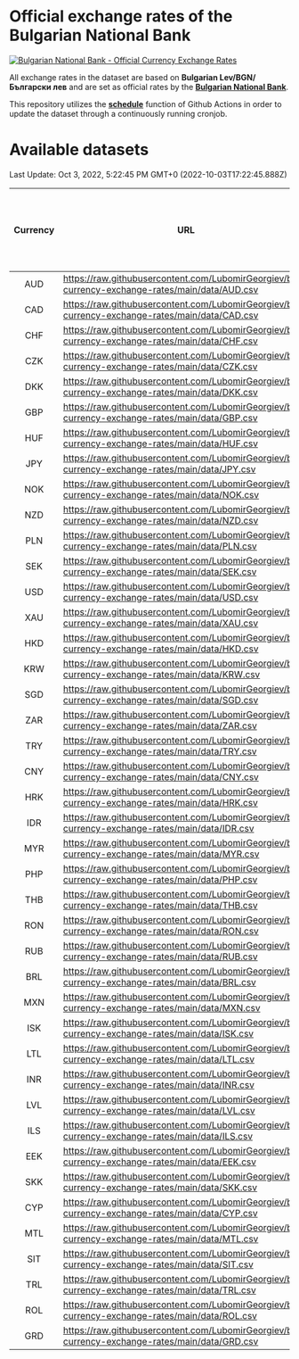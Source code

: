 # Official exchange rates of the Bulgarian National Bank

[![Bulgarian National Bank - Official Currency Exchange Rates](https://github.com/LubomirGeorgiev/bnb-currency-exchange-rates/actions/workflows/update-rates.yml/badge.svg?branch=main)](https://github.com/LubomirGeorgiev/bnb-currency-exchange-rates/actions/workflows/update-rates.yml)

All exchange rates in the dataset are based on **Bulgarian Lev/BGN/Български лев** and are set as official rates by the [**Bulgarian National Bank**](https://www.bnb.bg/Statistics/StExternalSector/StExchangeRates/StERForeignCurrencies/index.htm?toLang=_EN).

This repository utilizes the [**schedule**](https://docs.github.com/en/actions/reference/events-that-trigger-workflows) function of Github Actions in order to update the dataset through a continuously running cronjob.

# Available datasets

<!-- START LINKS (DO NOT EVER FU*ING DELETE THIS COMMENT FOR THE LOVE OF YOUR LIFE!!! IF YOU ARE CURIOS HOW IT WORKS, YOU CAN HAVE A LOOK AT ./src/updateReadme.ts) -->

Last Update: Oct 3, 2022, 5:22:45 PM GMT+0 (2022-10-03T17:22:45.888Z)

| Currency | URL                                                                                             | Number of records | Number of missing days that were filled in |
| :------: | ----------------------------------------------------------------------------------------------- | :---------------: | :----------------------------------------: |
|   AUD    | https://raw.githubusercontent.com/LubomirGeorgiev/bnb-currency-exchange-rates/main/data/AUD.csv |       8274        |                    2556                    |
|   CAD    | https://raw.githubusercontent.com/LubomirGeorgiev/bnb-currency-exchange-rates/main/data/CAD.csv |       8274        |                    2556                    |
|   CHF    | https://raw.githubusercontent.com/LubomirGeorgiev/bnb-currency-exchange-rates/main/data/CHF.csv |       8274        |                    2556                    |
|   CZK    | https://raw.githubusercontent.com/LubomirGeorgiev/bnb-currency-exchange-rates/main/data/CZK.csv |       8274        |                    2556                    |
|   DKK    | https://raw.githubusercontent.com/LubomirGeorgiev/bnb-currency-exchange-rates/main/data/DKK.csv |       8274        |                    2556                    |
|   GBP    | https://raw.githubusercontent.com/LubomirGeorgiev/bnb-currency-exchange-rates/main/data/GBP.csv |       8274        |                    2556                    |
|   HUF    | https://raw.githubusercontent.com/LubomirGeorgiev/bnb-currency-exchange-rates/main/data/HUF.csv |       8274        |                    2556                    |
|   JPY    | https://raw.githubusercontent.com/LubomirGeorgiev/bnb-currency-exchange-rates/main/data/JPY.csv |       8274        |                    2556                    |
|   NOK    | https://raw.githubusercontent.com/LubomirGeorgiev/bnb-currency-exchange-rates/main/data/NOK.csv |       8274        |                    2556                    |
|   NZD    | https://raw.githubusercontent.com/LubomirGeorgiev/bnb-currency-exchange-rates/main/data/NZD.csv |       8274        |                    2556                    |
|   PLN    | https://raw.githubusercontent.com/LubomirGeorgiev/bnb-currency-exchange-rates/main/data/PLN.csv |       8274        |                    2556                    |
|   SEK    | https://raw.githubusercontent.com/LubomirGeorgiev/bnb-currency-exchange-rates/main/data/SEK.csv |       8274        |                    2556                    |
|   USD    | https://raw.githubusercontent.com/LubomirGeorgiev/bnb-currency-exchange-rates/main/data/USD.csv |       8274        |                    2556                    |
|   XAU    | https://raw.githubusercontent.com/LubomirGeorgiev/bnb-currency-exchange-rates/main/data/XAU.csv |       8274        |                    2558                    |
|   HKD    | https://raw.githubusercontent.com/LubomirGeorgiev/bnb-currency-exchange-rates/main/data/HKD.csv |       7972        |                    2465                    |
|   KRW    | https://raw.githubusercontent.com/LubomirGeorgiev/bnb-currency-exchange-rates/main/data/KRW.csv |       7972        |                    2465                    |
|   SGD    | https://raw.githubusercontent.com/LubomirGeorgiev/bnb-currency-exchange-rates/main/data/SGD.csv |       7972        |                    2465                    |
|   ZAR    | https://raw.githubusercontent.com/LubomirGeorgiev/bnb-currency-exchange-rates/main/data/ZAR.csv |       7972        |                    2465                    |
|   TRY    | https://raw.githubusercontent.com/LubomirGeorgiev/bnb-currency-exchange-rates/main/data/TRY.csv |       6456        |                    1997                    |
|   CNY    | https://raw.githubusercontent.com/LubomirGeorgiev/bnb-currency-exchange-rates/main/data/CNY.csv |       6336        |                    1961                    |
|   HRK    | https://raw.githubusercontent.com/LubomirGeorgiev/bnb-currency-exchange-rates/main/data/HRK.csv |       6336        |                    1961                    |
|   IDR    | https://raw.githubusercontent.com/LubomirGeorgiev/bnb-currency-exchange-rates/main/data/IDR.csv |       6336        |                    1961                    |
|   MYR    | https://raw.githubusercontent.com/LubomirGeorgiev/bnb-currency-exchange-rates/main/data/MYR.csv |       6336        |                    1961                    |
|   PHP    | https://raw.githubusercontent.com/LubomirGeorgiev/bnb-currency-exchange-rates/main/data/PHP.csv |       6336        |                    1961                    |
|   THB    | https://raw.githubusercontent.com/LubomirGeorgiev/bnb-currency-exchange-rates/main/data/THB.csv |       6336        |                    1961                    |
|   RON    | https://raw.githubusercontent.com/LubomirGeorgiev/bnb-currency-exchange-rates/main/data/RON.csv |       6277        |                    1943                    |
|   RUB    | https://raw.githubusercontent.com/LubomirGeorgiev/bnb-currency-exchange-rates/main/data/RUB.csv |       6120        |                    1891                    |
|   BRL    | https://raw.githubusercontent.com/LubomirGeorgiev/bnb-currency-exchange-rates/main/data/BRL.csv |       5369        |                    1667                    |
|   MXN    | https://raw.githubusercontent.com/LubomirGeorgiev/bnb-currency-exchange-rates/main/data/MXN.csv |       5369        |                    1667                    |
|   ISK    | https://raw.githubusercontent.com/LubomirGeorgiev/bnb-currency-exchange-rates/main/data/ISK.csv |       5272        |                    1632                    |
|   LTL    | https://raw.githubusercontent.com/LubomirGeorgiev/bnb-currency-exchange-rates/main/data/LTL.csv |       5148        |                    1577                    |
|   INR    | https://raw.githubusercontent.com/LubomirGeorgiev/bnb-currency-exchange-rates/main/data/INR.csv |       5004        |                    1555                    |
|   LVL    | https://raw.githubusercontent.com/LubomirGeorgiev/bnb-currency-exchange-rates/main/data/LVL.csv |       4783        |                    1463                    |
|   ILS    | https://raw.githubusercontent.com/LubomirGeorgiev/bnb-currency-exchange-rates/main/data/ILS.csv |       4278        |                    1334                    |
|   EEK    | https://raw.githubusercontent.com/LubomirGeorgiev/bnb-currency-exchange-rates/main/data/EEK.csv |       3993        |                    1219                    |
|   SKK    | https://raw.githubusercontent.com/LubomirGeorgiev/bnb-currency-exchange-rates/main/data/SKK.csv |       2963        |                    905                     |
|   CYP    | https://raw.githubusercontent.com/LubomirGeorgiev/bnb-currency-exchange-rates/main/data/CYP.csv |       2901        |                    885                     |
|   MTL    | https://raw.githubusercontent.com/LubomirGeorgiev/bnb-currency-exchange-rates/main/data/MTL.csv |       2599        |                    794                     |
|   SIT    | https://raw.githubusercontent.com/LubomirGeorgiev/bnb-currency-exchange-rates/main/data/SIT.csv |       2537        |                    773                     |
|   TRL    | https://raw.githubusercontent.com/LubomirGeorgiev/bnb-currency-exchange-rates/main/data/TRL.csv |       1816        |                    557                     |
|   ROL    | https://raw.githubusercontent.com/LubomirGeorgiev/bnb-currency-exchange-rates/main/data/ROL.csv |       1695        |                    522                     |
|   GRD    | https://raw.githubusercontent.com/LubomirGeorgiev/bnb-currency-exchange-rates/main/data/GRD.csv |        361        |                    109                     |

<!-- END LINKS (DO NOT EVER FU*ING DELETE THIS COMMENT FOR THE LOVE OF YOUR LIFE!!! IF YOU ARE CURIOS HOW IT WORKS, YOU CAN HAVE A LOOK AT ./src/updateReadme.ts) -->
